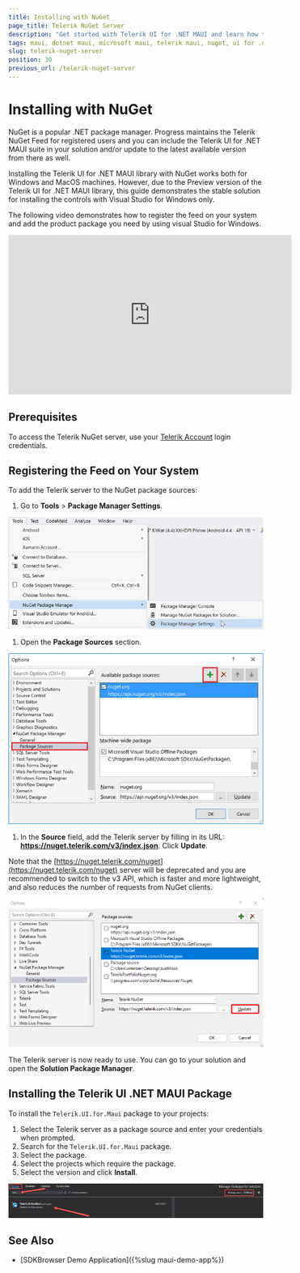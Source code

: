 ```yaml
---
title: Installing with NuGet
page_title: Telerik NuGet Server
description: "Get started with Telerik UI for .NET MAUI and learn how to install the controls by using the Telerik NuGet Server with Visual Studio for Windows."
tags: maui, dotnet maui, microsoft maui, telerik maui, nuget, ui for .net maui
slug: telerik-nuget-server
position: 30
previous_url: /telerik-nuget-server
---
```


# Installing with NuGet

NuGet is a popular .NET package manager. Progress maintains the Telerik NuGet Feed for registered users and you can include the Telerik UI for .NET MAUI suite in your solution and/or update to the latest available version from there as well.

Installing the Telerik UI for .NET MAUI library with NuGet works both for Windows and MacOS machines. However, due to the Preview version of the Telerik UI for .NET MAUI library, this guide demonstrates the stable solution for installing the controls with Visual Studio for Windows only.  

The following video demonstrates how to register the feed on your system and add the product package you need by using visual Studio for Windows.  

<iframe width="560" height="315" src="https://www.youtube.com/embed/c3m_BLMXNDk" frameborder="0" allow="accelerometer; autoplay; encrypted-media; gyroscope; picture-in-picture" allowfullscreen></iframe>

## Prerequisites

To access the Telerik NuGet server, use your [Telerik Account](https://www.telerik.com/account) login credentials.

## Registering the Feed on Your System

To add the Telerik server to the NuGet package sources:

1. Go to **Tools** > **Package Manager Settings**.

  ![](images/nuget-vs-pm-settings.png)

1. Open the **Package Sources** section.

  ![](images/nuget-vs-add-source.png)

1. In the **Source** field, add the Telerik server by filling in its URL: **https://nuget.telerik.com/v3/index.json**. Click **Update**.

  Note that the [https://nuget.telerik.com/nuget](https://nuget.telerik.com/nuget) server will be deprecated and you are recommended to switch to the v3 API, which is faster and more lightweight, and also reduces the number of requests from NuGet clients.

  ![](images/nuget-vs-telerik-server.png)

The Telerik server is now ready to use. You can go to your solution and open the **Solution Package Manager**.

## Installing the Telerik UI .NET MAUI Package

To install the `Telerik.UI.for.Maui` package to your projects:

1. Select the Telerik server as a package source and enter your credentials when prompted.
1. Search for the `Telerik.UI.for.Maui` package.
1. Select the package.
1. Select the projects which require the package.
1. Select the version and click **Install**.

![](images/maui-nuget.png)

## See Also

- [SDKBrowser Demo Application]({%slug maui-demo-app%})
